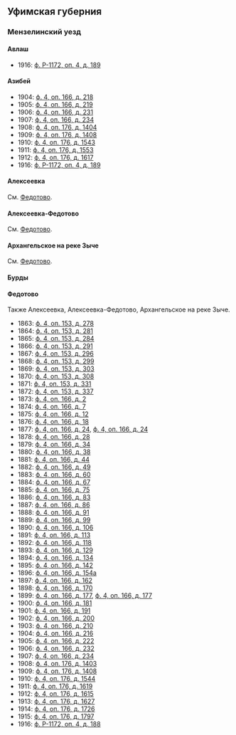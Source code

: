 ## Уфимская губерния

### Мензелинский уезд

#### Авлаш

- 1916: [ф. Р-1172, оп. 4, д. 189](https://www.familysearch.org/ark:/61903/3:1:3QSQ-G9ZS-N9SQ-F)

#### Азибей

- 1904: [ф. 4, оп. 166, д. 218](https://www.familysearch.org/ark:/61903/3:1:3QS7-99ZM-1V3R)
- 1905: [ф. 4, оп. 166, д. 219](https://www.familysearch.org/ark:/61903/3:1:3QS7-L9Z9-M9D4)
- 1906: [ф. 4, оп. 166, д. 231](https://www.familysearch.org/ark:/61903/3:1:3QS7-99Z9-4NBD)
- 1907: [ф. 4, оп. 166, д. 234](https://www.familysearch.org/ark:/61903/3:1:3QS7-99Z9-7LJT)
- 1908: [ф. 4, оп. 176, д. 1404](https://www.familysearch.org/ark:/61903/3:1:3QSQ-G9Z9-XXQN)
- 1909: [ф. 4, оп. 176, д. 1408](https://www.familysearch.org/ark:/61903/3:1:3QS7-99ZS-Q8PK)
- 1910: [ф. 4, оп. 176, д. 1543](https://www.familysearch.org/ark:/61903/3:1:3QS7-L9ZS-DWLX)
- 1911: [ф. 4, оп. 176, д. 1553](https://www.familysearch.org/ark:/61903/3:1:3QS7-89ZS-Z8G5)
- 1912: [ф. 4, оп. 176, д. 1617](https://www.familysearch.org/ark:/61903/3:1:3QS7-99Z9-VQY4)
- 1916: [ф. Р-1172, оп. 4, д. 189](https://www.familysearch.org/ark:/61903/3:1:3QS7-89ZS-N97K-Q)

#### Алексеевка

См. [Федотово](#Федотово).

#### Алексеевка-Федотово

См. [Федотово](#Федотово).

#### Архангельское на реке Зыче

См. [Федотово](#Федотово).

#### Бурды

#### Федотово

Также Алексеевка, Алексеевка-Федотово, Архангельское на реке Зыче.

- 1863: [ф. 4, оп. 153, д. 278](https://www.familysearch.org/ark:/61903/3:1:3QS7-99ZM-29K9)
- 1864: [ф. 4, оп. 153, д. 281](https://www.familysearch.org/ark:/61903/3:1:3QS7-L9ZM-JCWR)
- 1865: [ф. 4, оп. 153, д. 284](https://www.familysearch.org/ark:/61903/3:1:3QS7-89Z9-WS84)
- 1866: [ф. 4, оп. 153, д. 291](https://www.familysearch.org/ark:/61903/3:1:3QSQ-G9ZM-VZCR)
- 1867: [ф. 4, оп. 153, д. 296](https://www.familysearch.org/ark:/61903/3:1:3QSQ-G9ZM-L42D)
- 1868: [ф. 4, оп. 153, д. 299](https://www.familysearch.org/ark:/61903/3:1:3QS7-99Z9-QQ1H)
- 1869: [ф. 4, оп. 153, д. 303](https://www.familysearch.org/ark:/61903/3:1:3QS7-89Z9-W76S)
- 1870: [ф. 4, оп. 153, д. 308](https://www.familysearch.org/ark:/61903/3:1:3QS7-99Z9-QL39)
- 1871: [ф. 4, оп. 153, д. 331](https://www.familysearch.org/ark:/61903/3:1:3QS7-L9ZM-JXRF)
- 1872: [ф. 4, оп. 153, д. 337](https://www.familysearch.org/ark:/61903/3:1:3QS7-89ZH-FYRJ)
- 1873: [ф. 4, оп. 166, д. 2](https://www.familysearch.org/ark:/61903/3:1:3QSQ-G9ZM-LNRT)
- 1874: [ф. 4, оп. 166, д. 7](https://www.familysearch.org/ark:/61903/3:1:3QSQ-G9Z9-3QWK)
- 1875: [ф. 4, оп. 166, д. 12](https://www.familysearch.org/ark:/61903/3:1:3QS7-89Z9-44SP)
- 1876: [ф. 4, оп. 166, д. 18](https://www.familysearch.org/ark:/61903/3:1:3QSQ-G9Z9-CVJG)
- 1877: [ф. 4, оп. 166, д. 24](https://www.familysearch.org/ark:/61903/3:1:3QS7-99ZM-P9RB), [ф. 4, оп. 166, д. 24](https://www.familysearch.org/ark:/61903/3:1:3QS7-L9ZM-2ST6)
- 1878: [ф. 4, оп. 166, д. 28](https://www.familysearch.org/ark:/61903/3:1:3QSQ-G9ZM-T9KB)
- 1879: [ф. 4, оп. 166, д. 34](https://www.familysearch.org/ark:/61903/3:1:3QS7-89ZM-LNKZ)
- 1880: [ф. 4, оп. 166, д. 38](https://www.familysearch.org/ark:/61903/3:1:3QS7-L9ZM-GS8D)
- 1881: [ф. 4, оп. 166, д. 44](https://www.familysearch.org/ark:/61903/3:1:3QS7-89Z9-3T2L)
- 1882: [ф. 4, оп. 166, д. 49](https://www.familysearch.org/ark:/61903/3:1:3QSQ-G9Z9-4N44)
- 1883: [ф. 4, оп. 166, д. 60](https://www.familysearch.org/ark:/61903/3:1:3QS7-L9Z9-MDWX)
- 1884: [ф. 4, оп. 166, д. 67](https://www.familysearch.org/ark:/61903/3:1:3QS7-L9ZM-GZY6)
- 1885: [ф. 4, оп. 166, д. 75](https://www.familysearch.org/ark:/61903/3:1:3QSQ-G9Z9-4X7Q)
- 1886: [ф. 4, оп. 166, д. 83](https://www.familysearch.org/ark:/61903/3:1:3QSQ-G9Z9-W6QW)
- 1887: [ф. 4, оп. 166, д. 86](https://www.familysearch.org/ark:/61903/3:1:3QS7-99Z9-39SC-9)
- 1888: [ф. 4, оп. 166, д. 91](https://www.familysearch.org/ark:/61903/3:1:3QS7-89ZM-BBZ)
- 1889: [ф. 4, оп. 166, д. 99](https://www.familysearch.org/ark:/61903/3:1:3QS7-89Z9-3RMY)
- 1890: [ф. 4, оп. 166, д. 106](https://www.familysearch.org/ark:/61903/3:1:3QS7-99ZM-PD6Y)
- 1891: [ф. 4, оп. 166, д. 113](https://www.familysearch.org/ark:/61903/3:1:3QS7-99Z9-3F41)
- 1892: [ф. 4, оп. 166, д. 118](https://www.familysearch.org/ark:/61903/3:1:3QS7-L9Z9-CJV6)
- 1893: [ф. 4, оп. 166, д. 129](https://www.familysearch.org/ark:/61903/3:1:3QS7-L9Z9-W95T)
- 1894: [ф. 4, оп. 166, д. 134](https://www.familysearch.org/ark:/61903/3:1:3QSQ-G9ZM-Y7CF)
- 1895: [ф. 4, оп. 166, д. 142](https://www.familysearch.org/ark:/61903/3:1:3QSQ-G9ZM-5S6R)
- 1896: [ф. 4, оп. 166, д. 154а](https://www.familysearch.org/ark:/61903/3:1:3QSQ-G9Z9-4S7C)
- 1897: [ф. 4, оп. 166, д. 162](https://www.familysearch.org/ark:/61903/3:1:3QS7-L9Z9-Q3K8)
- 1898: [ф. 4, оп. 166, д. 170](https://www.familysearch.org/ark:/61903/3:1:3QS7-89Z9-7G9K)
- 1899: [ф. 4, оп. 166, д. 177](https://www.familysearch.org/ark:/61903/3:1:3QSQ-G9ZM-PWMV), [ф. 4, оп. 166, д. 177](https://www.familysearch.org/ark:/61903/3:1:3QS7-89Z9-HSVF)
- 1900: [ф. 4, оп. 166, д. 181](https://www.familysearch.org/ark:/61903/3:1:3QS7-L9ZM-B3Q8)
- 1901: [ф. 4, оп. 166, д. 191](https://www.familysearch.org/ark:/61903/3:1:3QS7-L9Z9-MQR6)
- 1902: [ф. 4, оп. 166, д. 200](https://www.familysearch.org/ark:/61903/3:1:3QSQ-G9Z9-HK36)
- 1903: [ф. 4, оп. 166, д. 210](https://www.familysearch.org/ark:/61903/3:1:3QS7-L9Z9-WXP6)
- 1904: [ф. 4, оп. 166, д. 216](https://www.familysearch.org/ark:/61903/3:1:3QS7-99ZM-PQQJ)
- 1905: [ф. 4, оп. 166, д. 222](https://www.familysearch.org/ark:/61903/3:1:3QS7-L9ZH-N9C8)
- 1906: [ф. 4, оп. 166, д. 232](https://www.familysearch.org/ark:/61903/3:1:3QSQ-G9Z9-HVP)
- 1907: [ф. 4, оп. 166, д. 234](https://www.familysearch.org/ark:/61903/3:1:3QS7-L9ZM-P93N)
- 1908: [ф. 4, оп. 176, д. 1403](https://www.familysearch.org/ark:/61903/3:1:3QS7-L9Z9-8WXK)
- 1909: [ф. 4, оп. 176, д. 1408](https://www.familysearch.org/ark:/61903/3:1:3QS7-L9ZS-QXFX)
- 1910: [ф. 4, оп. 176, д. 1544](https://www.familysearch.org/ark:/61903/3:1:3QS7-89ZS-41TT)
- 1911: [ф. 4, оп. 176, д. 1619](https://www.familysearch.org/ark:/61903/3:1:3QS7-89ZS-W992-G)
- 1912: [ф. 4, оп. 176, д. 1615](https://www.familysearch.org/ark:/61903/3:1:3QSQ-G9Z9-VFH)
- 1913: [ф. 4, оп. 176, д. 1627](https://www.familysearch.org/ark:/61903/3:1:3QS7-89Z9-N46B)
- 1914: [ф. 4, оп. 176, д. 1726](https://www.familysearch.org/ark:/61903/3:1:3QSQ-G9Z9-V9CS)
- 1915: [ф. 4, оп. 176, д. 1797](https://www.familysearch.org/ark:/61903/3:1:3QS7-L9ZS-Z9ZB-V)
- 1916: [ф. Р-1172, оп. 4, д. 188](https://www.familysearch.org/ark:/61903/3:1:3QS7-L9ZS-89HD-K)

